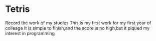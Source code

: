 # Tetris
Record the work of my studies
This is my first work for my first year of colleage
It is simple to finish,and the score is no high,but it piqued my interest in programming
